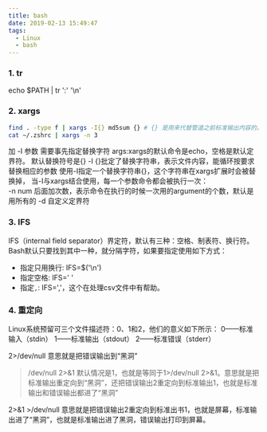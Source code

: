 ```yaml
---
title: bash
date: 2019-02-13 15:49:47
tags:
  - Linux
  - bash
---
```


### 1. tr
echo $PATH | tr ':' '\n'

### 2. xargs
``` sh
find . -type f | xargs -I{} md5sum {} # {} 是用来代替管道之前标准输出内容的。
cat ~/.zshrc | xargs -n 3
```
加 -I 参数 需要事先指定替换字符
args:xargs的默认命令是echo，空格是默认定界符。  默认替换符号是{}
-I {}批定了替换字符串，表示文件内容，能循环按要求替换相应的参数  使用-I指定一个替换字符串{}，这个字符串在xargs扩展时会被替换掉，
当-I与xargs结合使用，每一个参数命令都会被执行一次：   
-n num 后面加次数，表示命令在执行的时候一次用的argument的个数，默认是用所有的
-d 自定义定界符 

### 3. IFS
IFS（internal field separator）界定符，默认有三种：空格、制表符、换行符。Bash默认只要找到其中一种，就分隔字符，如果要指定使用如下方式：
- 指定只用换行: IFS=$('\n')
- 指定空格: IFS=' ' 
- 指定`,`: IFS=','，这个在处理csv文件中有帮助。
  
### 4. 重定向
Linux系统预留可三个文件描述符：0、1和2，他们的意义如下所示：
0——标准输入（stdin）
1——标准输出（stdout）
2——标准错误（stderr）

2>/dev/null
意思就是把错误输出到“黑洞”

>/dev/null 2>&1
默认情况是1，也就是等同于1>/dev/null 2>&1。意思就是把标准输出重定向到“黑洞”，还把错误输出2重定向到标准输出1，也就是标准输出和错误输出都进了“黑洞”

2>&1 >/dev/null
意思就是把错误输出2重定向到标准出书1，也就是屏幕，标准输出进了“黑洞”，也就是标准输出进了黑洞，错误输出打印到屏幕。
